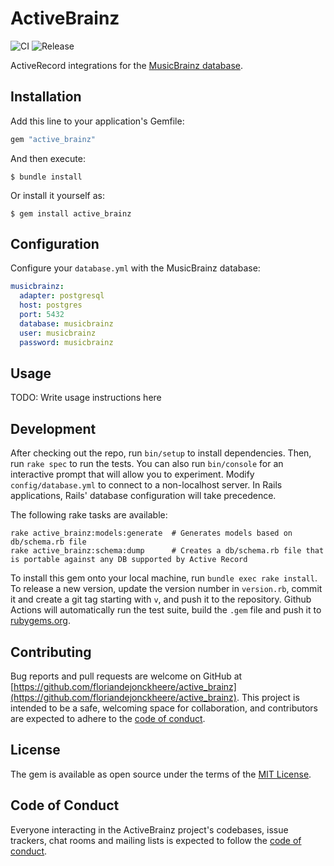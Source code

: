 # ActiveBrainz

![CI](https://github.com/floriandejonckheere/active_brainz/workflows/CI/badge.svg)
![Release](https://github.com/floriandejonckheere/active_brainz/workflows/Create%20release/badge.svg)

ActiveRecord integrations for the [MusicBrainz database](https://musicbrainz.org/doc/MusicBrainz_Database).

## Installation

Add this line to your application's Gemfile:

```ruby
gem "active_brainz"
```

And then execute:

    $ bundle install

Or install it yourself as:

    $ gem install active_brainz

## Configuration

Configure your `database.yml` with the MusicBrainz database:

```yaml
musicbrainz:
  adapter: postgresql
  host: postgres
  port: 5432
  database: musicbrainz
  user: musicbrainz
  password: musicbrainz
```

## Usage

TODO: Write usage instructions here

## Development

After checking out the repo, run `bin/setup` to install dependencies. 
Then, run `rake spec` to run the tests. 
You can also run `bin/console` for an interactive prompt that will allow you to experiment.
Modify `config/database.yml` to connect to a non-localhost server.
In Rails applications, Rails' database configuration will take precedence.

The following rake tasks are available:

```
rake active_brainz:models:generate  # Generates models based on db/schema.rb file
rake active_brainz:schema:dump      # Creates a db/schema.rb file that is portable against any DB supported by Active Record
```

To install this gem onto your local machine, run `bundle exec rake install`. 
To release a new version, update the version number in `version.rb`, commit it and create a git tag starting with `v`, and push it to the repository.
Github Actions will automatically run the test suite, build the `.gem` file and push it to [rubygems.org](https://rubygems.org).

## Contributing

Bug reports and pull requests are welcome on GitHub at [https://github.com/floriandejonckheere/active_brainz](https://github.com/floriandejonckheere/active_brainz). 
This project is intended to be a safe, welcoming space for collaboration, and contributors are expected to adhere to the [code of conduct](https://github.com/floriandejonckheere/active_brainz/blob/master/CODE_OF_CONDUCT.md).


## License

The gem is available as open source under the terms of the [MIT License](https://opensource.org/licenses/MIT).

## Code of Conduct

Everyone interacting in the ActiveBrainz project's codebases, issue trackers, chat rooms and mailing lists is expected to follow the [code of conduct](https://github.com/floriandejonckheere/active_brainz/blob/master/CODE_OF_CONDUCT.md).
